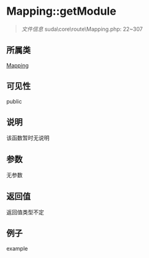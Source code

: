 # Mapping::getModule



> *文件信息* suda\core\route\Mapping.php: 22~307

## 所属类 

[Mapping](../Mapping.md)

## 可见性

 public 

## 说明

该函数暂时无说明


## 参数


无参数


## 返回值

返回值类型不定


## 例子

example
